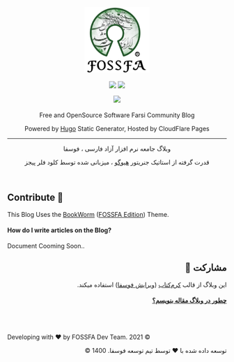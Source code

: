 
<div align="center">

<img src="/static/images/logo.png" width="150px">
<br><br>
<img src="https://img.shields.io/github/languages/code-size/fossfa/blog?style=social">
<img src="https://img.shields.io/github/license/FOSSFA/blog?style=social">

<a href="https://app.netlify.com/sites/fossfa/deploys"><img src="https://api.netlify.com/api/v1/badges/85842b06-62b3-42dd-9026-cadfbe3fe70b/deploy-status"></a>
<br><br>
Free and OpenSource Software Farsi Community Blog

Powered by [Hugo](https://gohugo.io) Static Generator, Hosted by CloudFlare Pages

---

وبلاگ جامعه نرم افزار آزاد فارسی ، فوسفا

قدرت گرفته از استاتیک جنریتور [هیوگو](https://gohugo.io) ، میزبانی شده توسط کلود فلر پیجز

</div> <br>


## Contribute 🤝

This Blog Uses the [BookWorm](https://github.com/gethugothemes/bookworm) ([FOSSFA Edition](https://github.com/FOSSFA/bookworm-FE)) Theme.

#### How do I write articles on the Blog?

Document Cooming Soon..

<div dir="rtl">

## مشارکت 🤝

این وبلاگ از قالب [کرم‌کتاب](https://github.com/gethugothemes/bookworm) ([ویرایش فوسفا](https://github.com/FOSSFA/bookworm-FE)) استفاده میکند.

#### [چطور در وبلاگ مقاله بنویسم؟](https://github.com/FOSSFA/Blog/blob/Dev/docs/FA.md)

</div>
<br><br>

Developing with ❤️ by FOSSFA Dev Team. 2021 ©

<div dir="rtl">

توسعه داده شده با ❤️ توسط تیم توسعه فوسفا. 1400 ©

</div>

